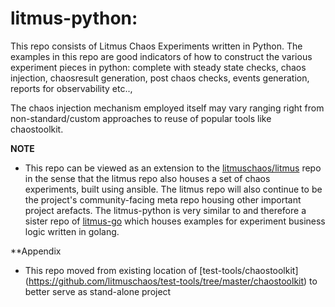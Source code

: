 # litmus-python: 

This repo consists of Litmus Chaos Experiments written in Python. The examples in this repo are good indicators 
of how to construct the various experiment pieces in python: complete with steady state checks, chaos injection, 
chaosresult generation, post chaos checks, events generation, reports for observability etc.., 

The chaos injection mechanism employed itself may vary ranging right from non-standard/custom approaches to reuse of
popular tools like chaostoolkit. 

**NOTE**

- This repo can be viewed as an extension to the [litmuschaos/litmus](https://github.com/litmuschaos/litmus) repo
  in the sense that the litmus repo also houses a set of chaos experiments, built using ansible. The litmus repo 
  will also continue to be the project's community-facing meta repo housing other important project arefacts. 
  The litmus-python is very similar to and therefore a sister repo of [litmus-go](https://github.com/litmuschaos/litmus-go) 
  which houses examples for experiment business logic written in golang. 

**Appendix
- This repo moved from existing location of [test-tools/chaostoolkit] (https://github.com/litmuschaos/test-tools/tree/master/chaostoolkit) to better serve as stand-alone project 

